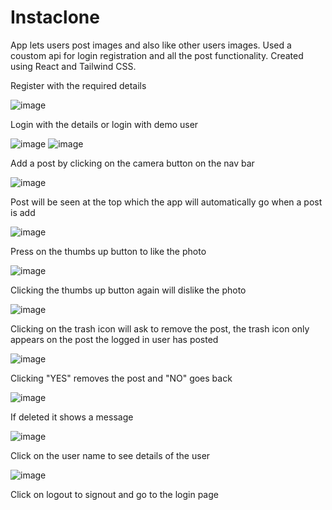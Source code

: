 # Instaclone

App lets users post images and also like other users images. Used a coustom api for login registration and all the post functionality. Created using React and Tailwind CSS.

Register with the required details

![image](https://user-images.githubusercontent.com/122369312/216763228-1ac9e83d-9007-4a28-b84d-a698e9d2e31d.png)

Login with the details or login with demo user

![image](https://user-images.githubusercontent.com/122369312/216763259-bdfb81a5-1280-49b6-9e93-634ab502395b.png)
![image](https://user-images.githubusercontent.com/122369312/216763270-1270f352-8eb0-49ac-96a1-94124d813269.png)

Add a post by clicking on the camera button on the nav bar

![image](https://user-images.githubusercontent.com/122369312/216763348-8eccb1fd-9b28-4a10-be04-57cc354165a2.png)

Post will be seen at the top which the app will automatically go when a post is add

![image](https://user-images.githubusercontent.com/122369312/216763406-e7975e67-090e-4298-8359-cbc0dd1c008f.png)

Press on the thumbs up button to like the photo

![image](https://user-images.githubusercontent.com/122369312/216763440-253b4ea9-46f4-408e-b72b-9856b3a903e6.png)

Clicking the thumbs up button again will dislike the photo

![image](https://user-images.githubusercontent.com/122369312/216763462-7119202d-2074-4a42-8207-6b6d82748bd4.png)

Clicking on the trash icon will ask to remove the post, the trash icon only appears on the post the logged in user has posted

![image](https://user-images.githubusercontent.com/122369312/216763822-f5e36023-b66f-4e96-99e1-02f7a26539bc.png)

Clicking "YES" removes the post and "NO" goes back

![image](https://user-images.githubusercontent.com/122369312/216763867-360a627e-52d5-406b-b3bf-96848aae99ad.png)

If deleted it shows a message

![image](https://user-images.githubusercontent.com/122369312/216781322-555bcbd8-d62a-4455-ae66-ebc2782ab321.png)

Click on the user name to see details of the user

![image](https://user-images.githubusercontent.com/122369312/216781233-f0ca9c25-518e-4ecd-a5f0-e4bb372ac211.png)

Click on logout to signout and go to the login page
